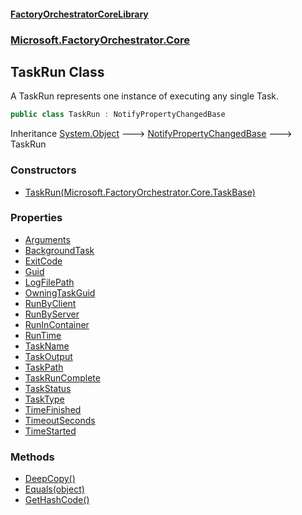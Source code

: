 #### [FactoryOrchestratorCoreLibrary](./FactoryOrchestratorCoreLibrary.md 'FactoryOrchestratorCoreLibrary')
### [Microsoft.FactoryOrchestrator.Core](./Microsoft-FactoryOrchestrator-Core.md 'Microsoft.FactoryOrchestrator.Core')
## TaskRun Class
A TaskRun represents one instance of executing any single Task.  
```csharp
public class TaskRun : NotifyPropertyChangedBase
```
Inheritance [System.Object](https://docs.microsoft.com/en-us/dotnet/api/System.Object 'System.Object') &#129106; [NotifyPropertyChangedBase](./Microsoft-FactoryOrchestrator-Core-NotifyPropertyChangedBase.md 'Microsoft.FactoryOrchestrator.Core.NotifyPropertyChangedBase') &#129106; TaskRun  
### Constructors
- [TaskRun(Microsoft.FactoryOrchestrator.Core.TaskBase)](./Microsoft-FactoryOrchestrator-Core-TaskRun-TaskRun(Microsoft-FactoryOrchestrator-Core-TaskBase).md 'Microsoft.FactoryOrchestrator.Core.TaskRun.TaskRun(Microsoft.FactoryOrchestrator.Core.TaskBase)')
### Properties
- [Arguments](./Microsoft-FactoryOrchestrator-Core-TaskRun-Arguments.md 'Microsoft.FactoryOrchestrator.Core.TaskRun.Arguments')
- [BackgroundTask](./Microsoft-FactoryOrchestrator-Core-TaskRun-BackgroundTask.md 'Microsoft.FactoryOrchestrator.Core.TaskRun.BackgroundTask')
- [ExitCode](./Microsoft-FactoryOrchestrator-Core-TaskRun-ExitCode.md 'Microsoft.FactoryOrchestrator.Core.TaskRun.ExitCode')
- [Guid](./Microsoft-FactoryOrchestrator-Core-TaskRun-Guid.md 'Microsoft.FactoryOrchestrator.Core.TaskRun.Guid')
- [LogFilePath](./Microsoft-FactoryOrchestrator-Core-TaskRun-LogFilePath.md 'Microsoft.FactoryOrchestrator.Core.TaskRun.LogFilePath')
- [OwningTaskGuid](./Microsoft-FactoryOrchestrator-Core-TaskRun-OwningTaskGuid.md 'Microsoft.FactoryOrchestrator.Core.TaskRun.OwningTaskGuid')
- [RunByClient](./Microsoft-FactoryOrchestrator-Core-TaskRun-RunByClient.md 'Microsoft.FactoryOrchestrator.Core.TaskRun.RunByClient')
- [RunByServer](./Microsoft-FactoryOrchestrator-Core-TaskRun-RunByServer.md 'Microsoft.FactoryOrchestrator.Core.TaskRun.RunByServer')
- [RunInContainer](./Microsoft-FactoryOrchestrator-Core-TaskRun-RunInContainer.md 'Microsoft.FactoryOrchestrator.Core.TaskRun.RunInContainer')
- [RunTime](./Microsoft-FactoryOrchestrator-Core-TaskRun-RunTime.md 'Microsoft.FactoryOrchestrator.Core.TaskRun.RunTime')
- [TaskName](./Microsoft-FactoryOrchestrator-Core-TaskRun-TaskName.md 'Microsoft.FactoryOrchestrator.Core.TaskRun.TaskName')
- [TaskOutput](./Microsoft-FactoryOrchestrator-Core-TaskRun-TaskOutput.md 'Microsoft.FactoryOrchestrator.Core.TaskRun.TaskOutput')
- [TaskPath](./Microsoft-FactoryOrchestrator-Core-TaskRun-TaskPath.md 'Microsoft.FactoryOrchestrator.Core.TaskRun.TaskPath')
- [TaskRunComplete](./Microsoft-FactoryOrchestrator-Core-TaskRun-TaskRunComplete.md 'Microsoft.FactoryOrchestrator.Core.TaskRun.TaskRunComplete')
- [TaskStatus](./Microsoft-FactoryOrchestrator-Core-TaskRun-TaskStatus.md 'Microsoft.FactoryOrchestrator.Core.TaskRun.TaskStatus')
- [TaskType](./Microsoft-FactoryOrchestrator-Core-TaskRun-TaskType.md 'Microsoft.FactoryOrchestrator.Core.TaskRun.TaskType')
- [TimeFinished](./Microsoft-FactoryOrchestrator-Core-TaskRun-TimeFinished.md 'Microsoft.FactoryOrchestrator.Core.TaskRun.TimeFinished')
- [TimeoutSeconds](./Microsoft-FactoryOrchestrator-Core-TaskRun-TimeoutSeconds.md 'Microsoft.FactoryOrchestrator.Core.TaskRun.TimeoutSeconds')
- [TimeStarted](./Microsoft-FactoryOrchestrator-Core-TaskRun-TimeStarted.md 'Microsoft.FactoryOrchestrator.Core.TaskRun.TimeStarted')
### Methods
- [DeepCopy()](./Microsoft-FactoryOrchestrator-Core-TaskRun-DeepCopy().md 'Microsoft.FactoryOrchestrator.Core.TaskRun.DeepCopy()')
- [Equals(object)](./Microsoft-FactoryOrchestrator-Core-TaskRun-Equals(object).md 'Microsoft.FactoryOrchestrator.Core.TaskRun.Equals(object)')
- [GetHashCode()](./Microsoft-FactoryOrchestrator-Core-TaskRun-GetHashCode().md 'Microsoft.FactoryOrchestrator.Core.TaskRun.GetHashCode()')
